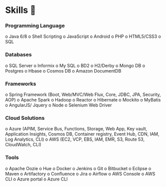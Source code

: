 # Skills 🔭

### Programming Language
o	Java 6/8
o	Shell Scripting
o	JavaScript
o	Android
o	PHP
o	HTML5/CSS3
o	SQL
### Databases
o	SQL Server
o	Informix
o	My SQL
o	BD2
o	H2/Derby
o	Mongo DB
o	Postgres
o	Hbase
o	Cosmos DB
o	Amazon DocumentDB
### Frameworks
o	Spring Framework (Boot, Web/MVC/Web Flux, Core, JDBC, JPA, Security, AOP)
o	Apache Spark
o	Hadoop
o	Reactor
o	Hibernate
o	Mockito
o	MyBatis
o	AngularJS/ Jquery
o	Node
o	Selenium Web Driver 
### Cloud Solutions
o	Azure (APIM, Service Bus, Functions, Storage, Web App, Key vault, Application Insights, Cosmos DB, Container registry, Event Hub, CDN, IAM, Log Analytics, CLI)
o	AWS (EC2, VCP, EBS, IAM, EMR, S3, Route 53, CloudWatch, CLI)

### Tools

o	Apache Oozie
o	Hue
o	Docker
o	Jenkins
o	Git
o	Bitbucket
o	Eclipse
o	Maven
o	Artifactory
o	Confluence
o	Jira
o	Airflow
o	AWS Console
o	AWS CLI
o	Azure portal
o	Azure CLI

<!--
**miguelfreelancer56577/miguelfreelancer56577** is a ✨ _special_ ✨ repository because its `README.md` (this file) appears on your GitHub profile.

Here are some ideas to get you started:

- 🔭 I’m currently working on ...
- 🌱 I’m currently learning ...
- 👯 I’m looking to collaborate on ...
- 🤔 I’m looking for help with ...
- 💬 Ask me about ...
- 📫 How to reach me: ...
- 😄 Pronouns: ...
- ⚡ Fun fact: ...
-->

